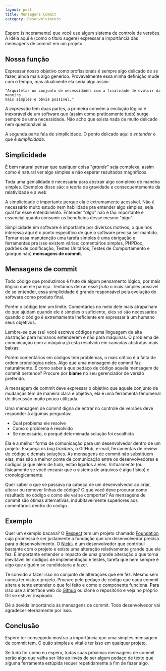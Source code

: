 ```yaml
---
layout: post
title: Mensagens Commit
category: Desenvolvimento
---
```


Espero (sinceramente) que você use algum sistema de controle de versões. A idéia aqui
é (como o título sugere) expressar a importância das mensagens de commit em um
projeto.

Nossa função
------------

Expressar nosso objetivo como profissionais é sempre algo delicado de se fazer,
ainda mais algo genérico. Provavelmente essa minha definição mude com o tempo, 
mas atualmente ela seria algo assim:

    "Arquitetar um conjunto de necessidades com a finalidade de evoluir da maneira
    mais simples e óbvia possível."

A *expressão* tem duas partes, a primeira convém a evolução lógica e inexorável
de um software que (assim como praticamente tudo) surge sempre de uma necessidade.
Não acho que exista nada de muito delicado nem questionável aí.

A segunda parte fala de simplicidade. O ponto delicado aqui é *entender* o que é
*simplicidade*.

Simplicidade
------------

É bem natural pensar que qualquer coisa "*grande*" seja complexa, assim como é
natural ver algo simples e não esperar resultados magníficos.

Toda uma genialidade é necessária para abstrair algo complexo de maneira simples.
Exemplos disso são: a teoria da gravidade e consequentemente da relatividade e a
web.

A simplicidade é importante porque ela é extremamente acessível. Não é necessário
muito estudo nem habilidade pra entender algo simples, seja qual for esse entendimento.
Entender "*algo*" não é tão importante e essencial quanto consumir os benefícios
desse mesmo "*algo*".

Simplicidade em software é importante por diversos motivos, o que nos interessa
aqui é o ponto específico de que o software precisa ser mantido. Tornar essa 
manutenção uma tarefa simples é uma obrigação e ferramentas pra isso existem várias:
comentários simples, PHPDoc, padrões de codificação, Testes Unitários, 
Testes de Comportamento e (porque não) **mensagens de commit**.

Mensagens de commit
-------------------

Todo código que produzimos é fruto de algum pensamento lógico, por mais ilógico
que ele pareça. Tentamos deixar esse *fruto* o mais simples possível de se entender,
essa simplicidade é grande responsável pela evolução do software como produto final.

Porém o código tem um limite. Comentários no meio dele mais atrapalham do que ajudam
quando ele é simples o suficiente, eles só são necessários quando o código é
extremamente ineficiente em expressar à um humano seus objetivos.

Lembre-se que (se) você escreve códigos numa linguagem de alta abstração para 
humanos entenderem e não para máquinas. O problema de comunicação com a máquina
já esta resolvido em camadas abstratas mais baixas.

Porém comentários em códigos tem problemas, o mais crítico é a falta de ordem
cronológica neles. Algo que uma mensagem de commit faz naturalmente. E como saber
à que pedaço de código aquela mensagem de commit pertence? Procure por **blame**
no seu gerenciador de versão preferido.

A mensagem de commit deve expressar o objetivo que aquele conjunto de mudanças
têm de maneira clara e objetiva, ela é uma ferramenta fenomenal de discussão
muito pouco utilizada.

Uma mensagem de commit digna de entrar no controle de versões deve responder à
algumas perguntas:

* Qual problema ele resolve
* Como o problema é resolvido
* Se necessário, o porquê determinada solução foi escolhida

Ela é a melhor forma de comunicação para um desenvolvedor dentro de um projeto.
Esqueça os *bug trackers*, o GitHub, e-mail, ferramentas de review de código e
demais soluções. As mensagens de commit não substituem elas, mas são a melhor
ponte de comunicação entre os desenvolvedores e códigos já que além de tudo, estão
ligados à eles. Virtualmente (ou fisicamente se você encarar que o sistema de arquivos
é algo físico) e cronologicamente.

Quer saber o que se passava na cabeça de um desenvolvedor ao criar, alterar ou
remover linhas de código? O que você deve procurar como resultado no código e
como ele vai se comportar? As mensagens de commit são ótimas alternativas.
indubitavelmente superiores aos comentários dentro do código.

Exemplo
-------

Quer um exemplo bacana? O [Respect][respect] tem um projeto chamado [Foundation][foundation]
cuja promessa é ser justamente a fundação que um desenvolvedor precisa para o
desenvolvimento. O [Nickl-][nick] é um desenvolvedor que contribui bastante com
o projeto e existe uma alteração relativamente grande que ele fez.
É importante entender o impacto de uma grande alteração o que torna inevitável
ler códigos de implementação e testes, tarefa que nem sempre é algo que alguém
se candidataria a fazer. 

Te convido a fazer isso no conjunto de alterações que ele fez. Mesmo sem nunca ter
visto o projeto. Procure pelo pedaço de código que cada commit altera e tente
entender o que foi feito e como o componente funciona. Para isso use a interface web
do [Github][github-foundation] ou clone o repositório e veja no próprio Git se
estiver inspirado.

Dê a devida importância às mensagens de commit. Todo desenvolvedor vai agradecer
eternamente por isso.

Conclusão
---------

Espero ter conseguido mostrar a importância que uma simples mensagem de commit
tem. O quão simples e vital é ter isso em qualquer projeto.

Se tudo for como eu espero, todas suas próximas mensagens de commit serão algo
que valha ser lido ao invés de ser algum pedaço de texto que alguma ferramenta
estúpida requer repetidamente a fim de fazer algo.

[respect]: https://github.com/Respect "GitHub: Componentes do Respect"
[foundation]: https://github.com/Respect/Foundation "GitHub: Repositório do Respect/Foundation"
[nick]: https://github.com/nickl- "GitHub: Repositórios do Nickl-"
[github-foundation]: https://github.com/Respect/Foundation/pull/27/commits "GitHub: Pull request do Nickl- para o Respect/Foudation"